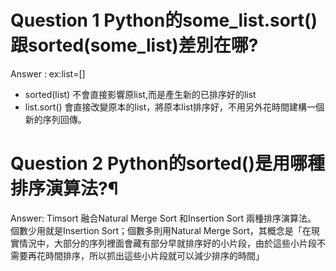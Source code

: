 # Question 1 Python的some_list.sort()跟sorted(some_list)差別在哪?
Answer :
ex:list=[]
- sorted(list) 不會直接影響原list,而是產生新的已排序好的list
- list.sort() 會直接改變原本的list，將原本list排序好，不用另外花時間建構一個新的序列回傳。

# Question 2 Python的sorted()是用哪種排序演算法?¶
Answer:
Timsort 融合Natural Merge Sort 和Insertion Sort 兩種排序演算法。
個數少用就是Insertion Sort；個數多則用Natural Merge Sort，其概念是「在現實情況中，大部分的序列裡面會藏有部分早就排序好的小片段，由於這些小片段不需要再花時間排序，所以抓出這些小片段就可以減少排序的時間」